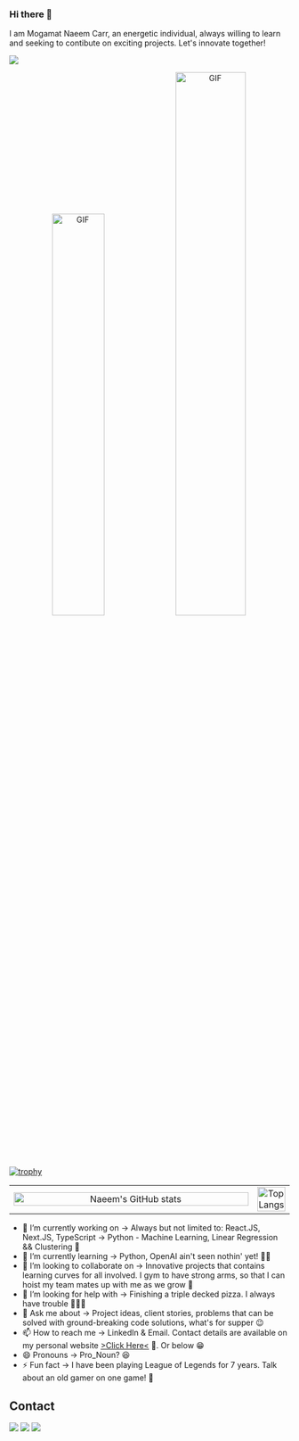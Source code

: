 ### Hi there 👋

I am Mogamat Naeem Carr, an energetic individual, always willing to learn and seeking to contibute on exciting projects. Let's innovate together!

<!-- Profile Viewer Counter -->

<div align="left">

![](https://komarev.com/ghpvc/?username=naeem2000&color=green&style=for-the-badge)

</div>
  
<!-- Profile Viewer Counter End -->

<!-- GIF -->
<!-- GIF -->
<p align="center">
  <img src="https://media.giphy.com/media/JqmupuTVZYaQX5s094/giphy.gif" alt="GIF" width="43%" />
  <img src="https://media2.giphy.com/media/v1.Y2lkPTc5MGI3NjExZno4cDQ3YW5ycmo3NG1mcTJuZ2JmcDNyZXNvYmo2Y3g3aWszM2R5NiZlcD12MV9pbnRlcm5hbF9naWZfYnlfaWQmY3Q9Zw/QXwtfadqo7wbfmT46H/giphy.gif" alt="GIF" width="50%" />
</p>
<!-- GIF end -->

<!-- GIF end -->

<!-- Trophie Icons -->
[![trophy](https://github-profile-trophy.vercel.app/?username=naeem2000&theme=nord&no-bg=true&no-frame=true)](https://github.com/naeem2000/github-profile-trophy)
<!-- Trophie Icons End -->

<!-- Stats -->
<table width="100%">
  <tr>
    <td width="100%" align="center">
      <img src="https://github-readme-stats.vercel.app/api?username=naeem2000&show_icons=true&theme=synthwave" alt="Naeem's GitHub stats" width="100%" />
    </td>
    <td width="100%" align="center">
      <img src="https://github-readme-stats.vercel.app/api/top-langs/?username=naeem2000&layout=compact" alt="Top Langs" width="100%" />
    </td>
  </tr>
</table>

<!-- Stats End -->

- 🔭 I’m currently working on -> Always but not limited to: React.JS, Next.JS, TypeScript -> Python - Machine Learning, Linear Regression && Clustering 🤖
- 🌱 I’m currently learning -> Python, OpenAI ain't seen nothin' yet! 👨‍💻
- 👯 I’m looking to collaborate on -> Innovative projects that contains learning curves for all involved. I gym to have strong arms, so that I can hoist my team mates up with me as we grow 💪
- 🤔 I’m looking for help with -> Finishing a triple decked pizza. I always have trouble 🍕🍕🍕
- 💬 Ask me about -> Project ideas, client stories, problems that can be solved with ground-breaking code solutions, what's for supper 😉
- 📫 How to reach me -> LinkedIn & Email. Contact details are available on my personal website <a href="https://naeemdev.netlify.app/" target="_blank">>Click Here<<a/> 📩. Or below 😁
- 😄 Pronouns -> Pro_Noun? 😆
- ⚡ Fun fact -> I have been playing League of Legends for 7 years. Talk about an old gamer on one game! 👾


<!-- Contact -->
## Contact 
<div> 
  <a href="https://www.linkedin.com/in/mncarr" target="_blank"><img src="https://img.shields.io/badge/-LinkedIn-%230077B5?style=for-the-badge&logo=linkedin&logoColor=white" target="_blank"></a> 
  <a href="https://instagram.com/naeem__carr/" target="_blank"><img src="https://img.shields.io/badge/-Instagram-%23E4405F?style=for-the-badge&logo=instagram&logoColor=white" target="_blank"></a>
  <a href = "mailto: mogamatnaeemcarr@gmail.com"><img src="https://img.shields.io/badge/-Gmail-%23333?style=for-the-badge&logo=gmail&logoColor=white" target="_blank"></a>
 </br>
</br>
